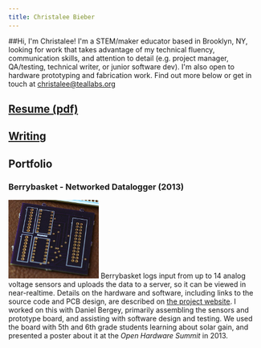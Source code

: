 ```yaml
---
title: Christalee Bieber
---
```


##Hi, I'm Christalee! I'm a STEM/maker educator based in Brooklyn, NY, looking for work that takes advantage of my technical fluency, communication skills, and attention to detail (e.g. project manager, QA/testing, technical writer, or junior software dev). I'm also open to hardware prototyping and fabrication work. Find out more below or get in touch at christalee@teallabs.org

## [Resume (pdf)](/docs/cbieber_resume_1017.pdf)

## [Writing]()

## Portfolio

### Berrybasket - Networked Datalogger (2013)

![photo of purple printed circuit board](images/berrybasket-purple-PCB.jpg)
Berrybasket logs input from up to 14 analog voltage sensors and uploads the
data to a server, so it can be viewed in near-realtime. Details on the hardware and software, including links to the source code and PCB design, are described on
[the project website](http://bergey.github.io/berrybasket/). I worked on this with Daniel Bergey, primarily assembling the sensors and prototype board, and assisting with software design and testing. We used the board with 5th and 6th grade students learning about solar gain, and presented a poster about it
at the *Open Hardware Summit* in 2013.